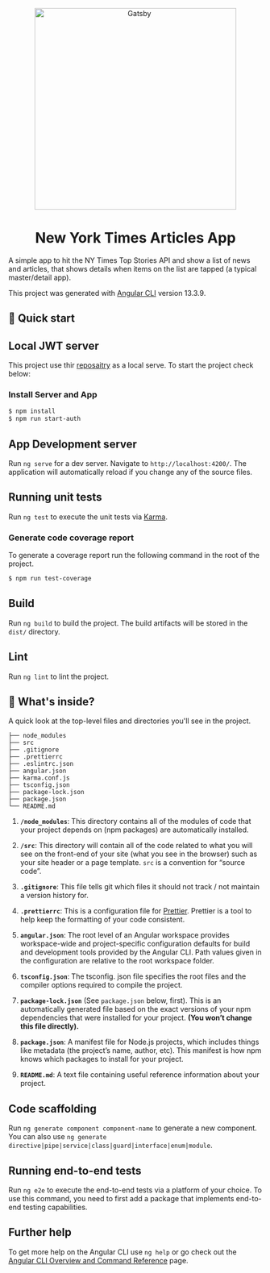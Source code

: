 <p align="center">
  <a href="https://www.nytimes.com/">
    <img alt="Gatsby" src="https://mwcm.nyt.com/.resources/mkt-wcm/dist/libs/assets/img/logo-nyt-header.svg" width="400" />
  </a>
</p>

<h1 align="center">
  New York Times Articles App
</h1>

A simple app to hit the NY Times Top Stories API and show a list of news and articles, that shows details when items on the list are tapped (a typical master/detail app).

This project was generated with [Angular CLI](https://github.com/angular/angular-cli) version 13.3.9.

## 🚀 Quick start

## Local JWT server

This project use thir [reposaitry](https://github.com/techiediaries/fake-api-jwt-json-server) as a local serve. To start the project check below:

### Install Server and App

```bash
$ npm install
$ npm run start-auth
```

## App Development server

Run `ng serve` for a dev server. Navigate to `http://localhost:4200/`. The application will automatically reload if you change any of the source files.

## Running unit tests

Run `ng test` to execute the unit tests via [Karma](https://karma-runner.github.io).

### Generate code coverage report

To generate a coverage report run the following command in the root of the project.

```bash
$ npm run test-coverage
```

## Build

Run `ng build` to build the project. The build artifacts will be stored in the `dist/` directory.

## Lint

Run `ng lint` to lint the project.

## 🧐 What's inside?

A quick look at the top-level files and directories you'll see in the project.

    ├── node_modules
    ├── src
    ├── .gitignore
    ├── .prettierrc
    ├── .eslintrc.json
    ├── angular.json
    ├── karma.conf.js
    ├── tsconfig.json
    ├── package-lock.json
    ├── package.json
    └── README.md

1.  **`/node_modules`**: This directory contains all of the modules of code that your project depends on (npm packages) are automatically installed.

2.  **`/src`**: This directory will contain all of the code related to what you will see on the front-end of your site (what you see in the browser) such as your site header or a page template. `src` is a convention for “source code”.

3.  **`.gitignore`**: This file tells git which files it should not track / not maintain a version history for.

4.  **`.prettierrc`**: This is a configuration file for [Prettier](https://prettier.io/). Prettier is a tool to help keep the formatting of your code consistent.

5.  **`angular.json`**: The root level of an Angular workspace provides workspace-wide and project-specific configuration defaults for build and development tools provided by the Angular CLI. Path values given in the configuration are relative to the root workspace folder.

6.  **`tsconfig.json`**: The tsconfig. json file specifies the root files and the compiler options required to compile the project.

7.  **`package-lock.json`** (See `package.json` below, first). This is an automatically generated file based on the exact versions of your npm dependencies that were installed for your project. **(You won’t change this file directly).**

8.  **`package.json`**: A manifest file for Node.js projects, which includes things like metadata (the project’s name, author, etc). This manifest is how npm knows which packages to install for your project.

9.  **`README.md`**: A text file containing useful reference information about your project.

## Code scaffolding

Run `ng generate component component-name` to generate a new component. You can also use `ng generate directive|pipe|service|class|guard|interface|enum|module`.

## Running end-to-end tests

Run `ng e2e` to execute the end-to-end tests via a platform of your choice. To use this command, you need to first add a package that implements end-to-end testing capabilities.

## Further help

To get more help on the Angular CLI use `ng help` or go check out the [Angular CLI Overview and Command Reference](https://angular.io/cli) page.
